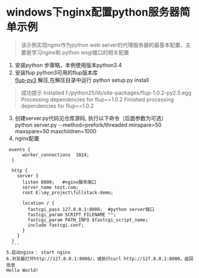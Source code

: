 # windows下nginx配置python服务器简单示例
> 该示例实现nginx作为python web server的代理服务器的最基本配置，主要是学习nginx和
python wsgi接口的相关配置

1. 安装python
   步骤略，本例使用版本python3.4
2. 安装flup
   python3可用的flup版本库    
   [flup-py3](https://github.com/PepperPapa/flup-py3.git)
   解压,在解压目录中运行
   python setup.py install

  >成功提示
  Installed f:/python25/lib/site-packages/flup-1.0.2-py2.5.egg
  Processing dependencies for flup==1.0.2
  Finished processing dependencies for flup==1.0.2

3. 创建server.py代码见仓库源码, 执行以下命令（后面参数为可选）  
  python server.py --method=prefork/threaded minspare=50 maxspare=50 maxchildren=1000
4. nginx配置

  ```
   events {
        worker_connections  1024;
    }

    http {
      server {
        listen 8000;   #nginx服务端口
        server_name test.com;
        root E:\my_project\fullstack-demo;

        location / {
          fastcgi_pass 127.0.0.1:8008;  #python server端口
          fastcgi_param SCRIPT_FILENAME "";
          fastcgi_param PATH_INFO $fastcgi_script_name;
          include fastcgi.conf;
        }
      }
    }
    ```
5.启动nginx： start nginx
6.浏览器打开http://127.0.0.1:8000/，或执行curl http://127.0.0.1:8000，返回信息
  Hello World!
